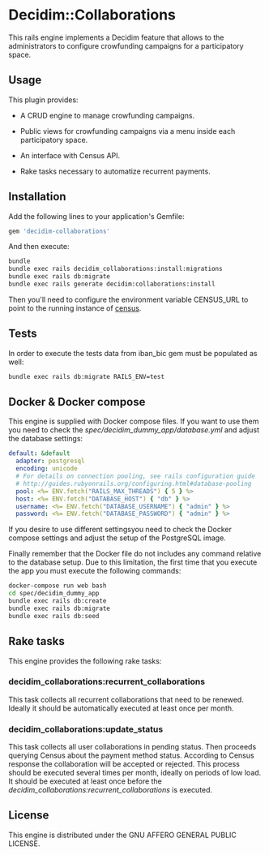 # Decidim::Collaborations

This rails engine implements a Decidim feature that allows to the administrators
to configure crowfunding campaigns for a participatory space.

## Usage

This plugin provides:

* A CRUD engine to manage crowfunding campaigns.

* Public views for crowfunding campaigns via a menu inside each participatory space.

* An interface with Census API.

* Rake tasks necessary to automatize recurrent payments.

## Installation

Add the following lines to your application's Gemfile:

```ruby
gem 'decidim-collaborations'
```

And then execute:

```bash
bundle
bundle exec rails decidim_collaborations:install:migrations
bundle exec rails db:migrate
bundle exec rails generate decidim:collaborations:install
```

Then you'll need to configure the environment variable CENSUS_URL to point to
the running instance of [census].

## Tests

In order to execute the tests data from iban_bic gem must be populated as well:

```bash
bundle exec rails db:migrate RAILS_ENV=test
```

## Docker & Docker compose

This engine is supplied with Docker compose files. If you want to use them you
need to check the *spec/decidim_dummy_app/database.yml* and adjust the database
settings:

```yaml
default: &default
  adapter: postgresql
  encoding: unicode
  # For details on connection pooling, see rails configuration guide
  # http://guides.rubyonrails.org/configuring.html#database-pooling
  pool: <%= ENV.fetch("RAILS_MAX_THREADS") { 5 } %>
  host: <%= ENV.fetch("DATABASE_HOST") { "db" } %>
  username: <%= ENV.fetch("DATABASE_USERNAME") { "admin" } %>
  password: <%= ENV.fetch("DATABASE_PASSWORD") { "admin" } %>
```

If you desire to use different settingsyou need to check the Docker compose
settings and adjust the setup of the PostgreSQL image.

Finally remember that the Docker file do not includes any command relative to
the database setup. Due to this limitation, the first time that you execute the
app you must execute the following commands:

```bash
docker-compose run web bash
cd spec/decidim_dummy_app
bundle exec rails db:create
bundle exec rails db:migrate
bundle exec rails db:seed
```

## Rake tasks

This engine provides the following rake tasks:

### decidim_collaborations:recurrent_collaborations

This task collects all recurrent collaborations that need to be renewed. Ideally
it should be automatically executed at least once per month.

### decidim_collaborations:update_status

This task collects all user collaborations in pending status. Then proceeds querying
Census about the payment method status. According to Census response the
collaboration will be accepted or rejected. This process should be executed
several times per month, ideally on periods of low load. It should be executed
at least once before the *decidim_collaborations:recurrent_collaborations* is
executed.

## License

This engine is distributed under the GNU AFFERO GENERAL PUBLIC LICENSE.

[census]: https://github.com/podemos-info/census
